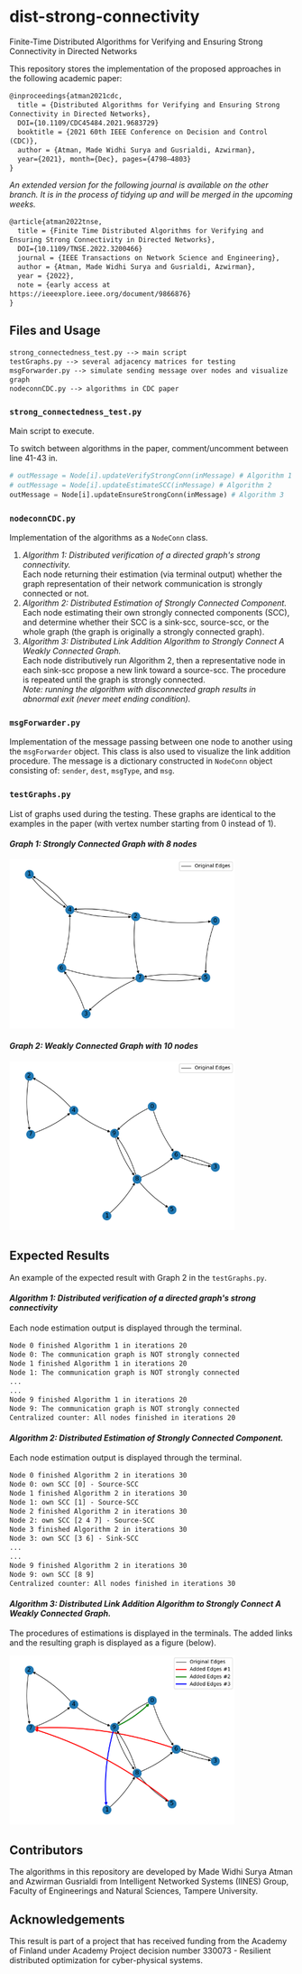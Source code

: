 # dist-strong-connectivity

Finite-Time Distributed Algorithms for Verifying and Ensuring Strong Connectivity in Directed Networks

This repository stores the implementation of the proposed approaches in the following academic paper:

```text
@inproceedings{atman2021cdc,
  title = {Distributed Algorithms for Verifying and Ensuring Strong Connectivity in Directed Networks},
  DOI={10.1109/CDC45484.2021.9683729}
  booktitle = {2021 60th IEEE Conference on Decision and Control (CDC)},
  author = {Atman, Made Widhi Surya and Gusrialdi, Azwirman},
  year={2021}, month={Dec}, pages={4798–4803}
}
```

_An extended version for the following journal is available on the other branch. 
It is in the process of tidying up and will be merged in the upcoming weeks._

```text
@article{atman2022tnse,
  title = {Finite Time Distributed Algorithms for Verifying and Ensuring Strong Connectivity in Directed Networks},
  DOI={10.1109/TNSE.2022.3200466}
  journal = {IEEE Transactions on Network Science and Engineering},
  author = {Atman, Made Widhi Surya and Gusrialdi, Azwirman},
  year = {2022},
  note = {early access at https://ieeexplore.ieee.org/document/9866876}
}
```

## Files and Usage

``` text
strong_connectedness_test.py --> main script
testGraphs.py --> several adjacency matrices for testing
msgForwarder.py --> simulate sending message over nodes and visualize graph
nodeconnCDC.py --> algorithms in CDC paper
```

### ```strong_connectedness_test.py```

Main script to execute.

To switch between algorithms in the paper, comment/uncomment between line 41-43 in.

```python
# outMessage = Node[i].updateVerifyStrongConn(inMessage) # Algorithm 1
# outMessage = Node[i].updateEstimateSCC(inMessage) # Algorithm 2
outMessage = Node[i].updateEnsureStrongConn(inMessage) # Algorithm 3
```

### ```nodeconnCDC.py```

Implementation of the algorithms as a ```NodeConn``` class.
1. _Algorithm 1: Distributed verification of a directed graph's strong connectivity._  
   Each node returning their estimation (via terminal output) whether the graph representation of their network communication is strongly connected or not.
2. _Algorithm 2: Distributed Estimation of Strongly Connected Component._  
   Each node estimating their own strongly connected components (SCC), and determine whether their SCC is a sink-scc, source-scc, or the whole graph (the graph is originally a strongly connected graph).
3. _Algorithm 3: Distributed Link Addition Algorithm to Strongly Connect A Weakly Connected Graph._  
   Each node distributively run Algorithm 2, then a representative node in each sink-scc propose a new link toward a source-scc.
   The procedure is repeated until the graph is strongly connected.  
   _Note: running the algorithm with disconnected graph results in abnormal exit (never meet ending condition)._

### ```msgForwarder.py```

Implementation of the message passing between one node to another using the ```msgForwarder``` object. This class is also used to visualize the link addition procedure. The message is a dictionary constructed in ```NodeConn``` object consisting of: ```sender```, ```dest```, ```msgType```, and ```msg```.

### ```testGraphs.py```

List of graphs used during the testing. These graphs are identical to the examples in the paper (with vertex number starting from 0 instead of 1).

#### _Graph 1: Strongly Connected Graph with 8 nodes_

<img src="figure/graphA1.png" alt="graphA1" width="400"/>

#### _Graph 2: Weakly Connected Graph with 10 nodes_

<img src="figure/graphA2.png" alt="graphA2" width="400"/>

## Expected Results

An example of the expected result with Graph 2 in the ```testGraphs.py```.

#### _Algorithm 1: Distributed verification of a directed graph's strong connectivity_
Each node estimation output is displayed through the terminal.

```
Node 0 finished Algorithm 1 in iterations 20
Node 0: The communication graph is NOT strongly connected
Node 1 finished Algorithm 1 in iterations 20
Node 1: The communication graph is NOT strongly connected
... 
...
Node 9 finished Algorithm 1 in iterations 20
Node 9: The communication graph is NOT strongly connected
Centralized counter: All nodes finished in iterations 20
```

#### _Algorithm 2: Distributed Estimation of Strongly Connected Component._
Each node estimation output is displayed through the terminal.

```
Node 0 finished Algorithm 2 in iterations 30 
Node 0: own SCC [0] - Source-SCC
Node 1 finished Algorithm 2 in iterations 30 
Node 1: own SCC [1] - Source-SCC
Node 2 finished Algorithm 2 in iterations 30
Node 2: own SCC [2 4 7] - Source-SCC
Node 3 finished Algorithm 2 in iterations 30
Node 3: own SCC [3 6] - Sink-SCC
...
...
Node 9 finished Algorithm 2 in iterations 30
Node 9: own SCC [8 9]
Centralized counter: All nodes finished in iterations 30
```

#### _Algorithm 3: Distributed Link Addition Algorithm to Strongly Connect A Weakly Connected Graph._
The procedures of estimations is displayed in the terminals.
The added links and the resulting graph is displayed as a figure (below).

<img src="figure/graphA2_linkaddition.png" alt="graphA2_linkaddition" width="400"/>

## Contributors

The algorithms in this repository are developed by Made Widhi Surya Atman and Azwirman Gusrialdi from Intelligent Networked Systems (IINES) Group,
Faculty of Engineerings and Natural Sciences, Tampere University.

## Acknowledgements

This result is part of a project that has received funding from the Academy of Finland under Academy Project decision number 330073 - Resilient distributed optimization for cyber-physical systems.
